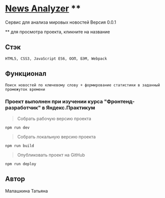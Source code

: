 # [News Analyzer](https://tttatttu.github.io/diplom) **
Сервис для анализа мировых новостей
Версия 0.0.1

** для просмотра проекта, кликните на название

## Стэк

```
HTML5, CSS3, JavaScript ES6, ООП, БЭМ, Webpack
```

## Функционал

```
Поиск новостей по ключевому слову + формирование статистики в заданный промежуток времени
```

### Проект выполнен при изучении курса "Фронтенд-разработчик" в Яндекс.Практикум

> Собрать рабочую версию проекта

```
npm run dev
```

> Собрать локальную версию проекта

```
npm run build
```

> Опубликовать проект на GitHub

```
npm run deploy
```

## Автор
Малашкина Татьяна
